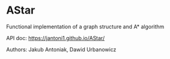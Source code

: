 # AStar

Functional implementation of a graph structure and A* algorithm

API doc: https://jantoni1.github.io/AStar/

Authors: Jakub Antoniak, Dawid Urbanowicz
